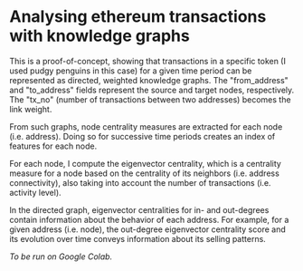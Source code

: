 # Analysing ethereum transactions with knowledge graphs

This is a proof-of-concept, showing that transactions in a specific token (I used pudgy penguins in this case) for a given time period can be represented as directed, weighted knowledge graphs. The "from_address" and "to_address" fields represent the source and target nodes, respectively. The "tx_no" (number of transactions between two addresses) becomes the link weight.

From such graphs, node centrality measures are extracted for each node (i.e. address). Doing so for successive time periods creates an index of features for each node. 

For each node, I compute the eigenvector centrality, which is a centrality measure for a node based on the centrality of its neighbors (i.e. address connectivity), also taking into account the number of transactions (i.e. activity level).

In the directed graph, eigenvector centralities for in- and out-degrees contain information about the behavior of each address. For example, for a given address (i.e. node), the out-degree eigenvector centrality score and its evolution over time conveys information about its selling patterns.

*To be run on Google Colab.*
